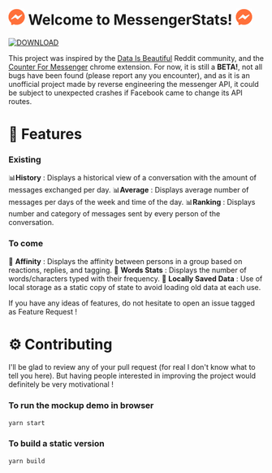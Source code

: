 # ![MS](https://raw.githubusercontent.com/ibobcode/messenger-stats/master/icons/icon-32.png) Welcome to MessengerStats! ![MS](https://raw.githubusercontent.com/ibobcode/messenger-stats/master/icons/icon-32.png)

[![DOWNLOAD](https://img.shields.io/badge/DOWNLOAD-MESSENGER--STATS-green.svg?colorA=555555&colorB=ff703a&logo=google%20chrome&logoColor=DDDDDD&style=for-the-badge)](https://chrome.google.com/webstore/detail/messenger-stats/obflhcbomdnpindeaeknghbmkccbadgi)

This project was inspired by the [Data Is Beautiful](https://www.reddit.com/r/dataisbeautiful/) Reddit community, and the [Counter For Messenger](https://chrome.google.com/webstore/detail/counter-for-messenger/ldlagicdigidgnhniajpmoddkoakdoca) chrome extension.
For now, it is still a **BETA!**, not all bugs have been found (please report any you encounter), and as it is an unofficial project made by reverse engineering the messenger API, it could be subject to unexpected crashes if Facebook came to change its API routes.

# 👀 Features

### Existing

📊**History** : Displays a historical view of a conversation with the amount of messages exchanged per day.
📊**Average** : Displays average number of messages per days of the week and time of the day.
📊**Ranking** : Displays number and category of messages sent by every person of the conversation.

### To come

🔨 **Affinity** : Displays the affinity between persons in a group based on reactions, replies, and tagging.
🔨 **Words Stats** : Displays the number of words/characters typed with their frequency.
🔨 **Locally Saved Data** : Use of local storage as a static copy of state to avoid loading old data at each use.

If you have any ideas of features, do not hesitate to open an issue tagged as Feature Request !

# ⚙️ Contributing

I'll be glad to review any of your pull request (for real I don't know what to tell you here). But having people interested in improving the project would definitely be very motivational !

### To run the mockup demo in browser

    yarn start

### To build a static version

    yarn build
